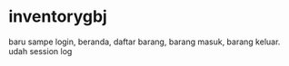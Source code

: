 # inventorygbj
baru sampe login, beranda, daftar barang, barang masuk, barang keluar.
udah session log
